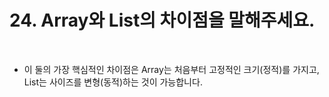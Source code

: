 # 24. Array와 List의 차이점을 말해주세요.

<br>

* 이 둘의 가장 핵심적인 차이점은 Array는 처음부터 고정적인 크기(정적)를 가지고, List는 사이즈를 변형(동적)하는 것이 가능합니다.